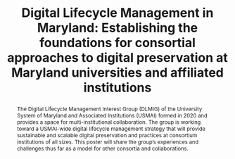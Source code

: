 ---
abstract: 'The Digital Lifecycle Management Interest Group (DLMIG) of the University
  System of Maryland and Associated Institutions (USMAI) formed in 2020 and provides
  a space for multi-institutional collaboration. The group is working toward a USMAI-wide
  digital lifecycle management strategy that will provide sustainable and scalable
  digital preservation and practices at consortium institutions of all sizes. This
  poster will share the group’s experiences and challenges thus far as a model for
  other consortia and collaborations.

  '
creators:
- Fischbach, Allison
- Esh, John
- Conlin, Kristin
- Koivisto, Joseph
- Rezaei, Fatemeh
- Todd-Diaz, Ashley
- Bell, Laura
date: null
document_url: https://services.phaidra.univie.ac.at/api/object/o:1424909/download
grand_parent: iPRES
institutions:
- University of Baltimore
- Towson University
- University of Maryland
keywords:
- digital preservation
- consortium
- collaboration
landing_page_url: https://phaidra.univie.ac.at/o:1424909
language: eng
layout: publication
license: CC BY 4.0 International
notes_url: null
parent: iPRES 2021
presentation_url: null
publication_type: poster
size: 52907
source_name: iPRES
title: 'Digital Lifecycle Management in Maryland: Establishing the foundations for
  consortial approaches to digital preservation at Maryland universities and affiliated
  institutions'
year: 2021
---